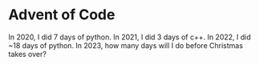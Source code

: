 # Advent of Code

In 2020, I did 7 days of python.
In 2021, I did 3 days of c++.
In 2022, I did ~18 days of python.
In 2023, how many days will I do before Christmas takes over?
